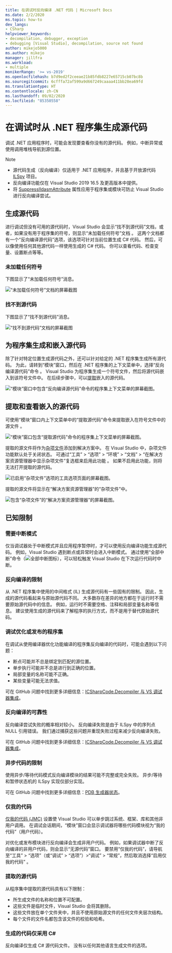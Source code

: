 ```yaml
---
title: 在调试时反向编译 .NET 代码 | Microsoft Docs
ms.date: 2/2/2020
ms.topic: how-to
dev_langs:
- CSharp
helpviewer_keywords:
- decompilation, debugger, exception
- debugging [Visual Studio], decompilation, source not found
author: mikejo5000
ms.author: mikejo
manager: jillfra
ms.workload:
- multiple
monikerRange: '>= vs-2019'
ms.openlocfilehash: b7d9ed2f2ceeae21b85fdb8227e65715cb07bc8b
ms.sourcegitcommit: 6cfffa72af599a9d667249caaaa411bb28ea69fd
ms.translationtype: HT
ms.contentlocale: zh-CN
ms.lasthandoff: 09/02/2020
ms.locfileid: "85350558"
---
```

# <a name="generate-source-code-from-net-assemblies-while-debugging"></a>在调试时从 .NET 程序集生成源代码

调试 .NET 应用程序时，可能会发现要查看你没有的源代码。 例如，中断异常或使用调用堆栈导航到源位置。

> [!NOTE]
> * 源代码生成（反向编译）仅适用于 .NET 应用程序，并且基于开放源代码 [ILSpy](https://github.com/icsharpcode/ILSpy) 项目。
> * 反向编译功能仅在 Visual Studio 2019 16.5 及更高版本中提供。
> * 将 [SuppressIldasmAttribute](https://docs.microsoft.com/dotnet/api/system.runtime.compilerservices.suppressildasmattribute) 属性应用于程序集或模块可防止 Visual Studio 进行反向编译尝试。

## <a name="generate-source-code"></a>生成源代码

进行调试但没有可用的源代码时，Visual Studio 会显示“找不到源代码”文档，或者，如果没有用于程序集的符号，则显示“未加载任何符号”文档 。 这两个文档都有一个“反向编译源代码”选项，该选项可针对当前位置生成 C# 代码。 然后，可以像使用任何其他源代码一样使用生成的 C# 代码。 你可以查看代码、检查变量、设置断点等等。

### <a name="no-symbols-loaded"></a>未加载任何符号

下图显示了“未加载任何符号”消息。

![“未加载任何符号”文档的屏幕截图](media/decompilation-no-symbol-found.png)

### <a name="source-not-found"></a>找不到源代码

下图显示了“找不到源代码”消息。

![“找不到源代码”文档的屏幕截图](media/decompilation-no-source-found.png)

## <a name="generate-and-embed-sources-for-an-assembly"></a>为程序集生成和嵌入源代码

除了针对特定位置生成源代码之外，还可以针对给定的 .NET 程序集生成所有源代码。 为此，请转到“模块”窗口，然后在 .NET 程序集的上下文菜单中，选择“反向编译源代码”命令 。 Visual Studio 为程序集生成一个符号文件，然后将源代码嵌入到该符号文件中。 在后续步骤中，可以[提取](#extract-and-view-the-embedded-source-code)嵌入的源代码。

![“模块”窗口中包含“反向编译源代码”命令的程序集上下文菜单的屏幕截图。](media/decompilation-decompile-source-code.png)

## <a name="extract-and-view-the-embedded-source-code"></a>提取和查看嵌入的源代码

可使用“模块”窗口内上下文菜单中的“提取源代码”命令来提取嵌入在符号文件中的源文件 。

![“模块”窗口包含“提取源代码”命令的程序集上下文菜单的屏幕截图。](media/decompilation-extract-source-code.png)

提取的源文件将作为[杂项文件](../ide/reference/miscellaneous-files.md)添加到解决方案中。 在 Visual Studio 中，杂项文件功能默认处于关闭状态。 可通过“工具” > “选项” > “环境” > “文档” > “在解决方案资源管理器中显示杂项文件”复选框来启用此功能    。 如果不启用此功能，则将无法打开提取的源代码。

![已启用“杂项文件”选项的工具选项页面的屏幕截图。](media/decompilation-tools-options-misc-files.png)

提取的源文件将显示在“解决方案资源管理器”的“杂项文件”中。

![包含“杂项文件”的“解决方案资源管理器”的屏幕截图。](media/decompilation-solution-explorer.png)

## <a name="known-limitations"></a>已知限制

### <a name="requires-break-mode"></a>需要中断模式

仅当调试器处于中断模式并且应用程序暂停时，才可以使用反向编译功能生成源代码。 例如，Visual Studio 遇到断点或异常时会进入中断模式。 通过使用“全部中断”命令（![全部中断图标](media/decompilation-break-all.png)），可以轻松触发 Visual Studio 在下次运行代码时中断。

### <a name="decompilation-limitations"></a>反向编译的限制

从 .NET 程序集中使用的中间格式 (IL) 生成源代码有一些固有的限制。 因此，生成的源代码看起来与原始源代码不同。 大多数存在差异的地方都在于运行时不需要原始源代码中的信息。 例如，运行时不需要空格、注释和局部变量名称等信息。 建议使用生成的源代码来了解程序的执行方式，而不是用于替代原始源代码。

### <a name="debug-optimized-or-release-assemblies"></a>调试优化或发布的程序集

在调试从使用编译器优化功能编译的程序集反向编译的代码时，可能会遇到以下问题：
- 断点可能并不总是绑定到匹配的源位置。
- 单步执行可能并不总是进行到正确的位置。
- 局部变量的名称可能不正确。
- 某些变量可能无法求值。

可在 GitHub 问题中找到更多详细信息：[ICSharpCode.Decompiler 与 VS 调试器集成](https://github.com/icsharpcode/ILSpy/issues/1901)。

### <a name="decompilation-reliability"></a>反向编译的可靠性

反向编译尝试失败的概率相对较小。 反向编译失败是由于 ILSpy 中的序列点 NULL 引用错误。  我们通过捕获这些问题并重现失败过程来减少反向编译失败。

可在 GitHub 问题中找到更多详细信息：[ICSharpCode.Decompiler 与 VS 调试器集成](https://github.com/icsharpcode/ILSpy/issues/1901)。

### <a name="limitations-with-async-code"></a>异步代码的限制

使用异步/等待代码模式反向编译模块的结果可能不完整或完全失败。 异步/等待和暂停状态机的 ILSpy 实现仅部分实现。 

可在 GitHub 问题中找到更多详细信息：[PDB 生成器状态](https://github.com/icsharpcode/ILSpy/issues/1422)。

### <a name="just-my-code"></a>仅我的代码

[仅我的代码 (JMC)](https://docs.microsoft.com/visualstudio/debugger/just-my-code) 设置使 Visual Studio 可以单步跳过系统、框架、库和其他非用户调用。 在调试会话期间，“模块”窗口会显示调试器将哪些代码模块视为“我的代码”（用户代码）。

对优化或发布模块进行反向编译会生成非用户代码。 例如，如果调试器中断了反向编译的非用户代码，则会显示“无源代码”窗口。 要禁用“仅我的代码”，请导航至“工具” > “选项”（或“调试” > “选项”）>“调试” > “常规”，然后取消选择“启用仅我的代码”      。

### <a name="extracted-sources"></a>提取的源代码

从程序集中提取的源代码具有以下限制：
- 所生成文件的名称和位置不可配置。
- 这些文件是临时文件，Visual Studio 会将其删除。
- 这些文件放在单个文件夹中，并且不使用原始源文件的任何文件夹层次结构。
- 每个文件的文件名都包含该文件的校验和哈希。

### <a name="generated-code-is-c-only"></a>生成的代码仅采用 C#
反向编译仅生成 C# 源代码文件。 没有以任何其他语言生成文件的选项。
